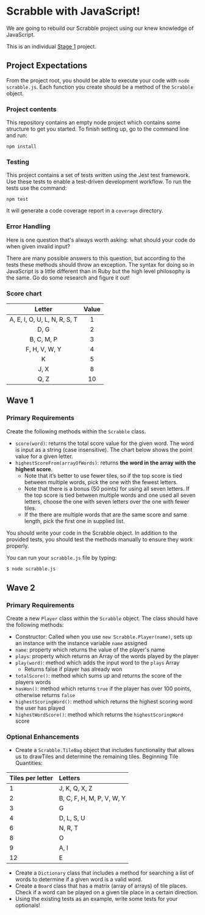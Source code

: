 # Scrabble with JavaScript!
We are going to rebuild our Scrabble project using our knew knowledge of JavaScript.

This is an individual [Stage 1](https://github.com/Ada-Developers-Academy/pedagogy/blob/master/rule-of-three.md) project.

## Project Expectations

From the project root, you should be able to execute your code with `node scrabble.js`.  Each function you create should be a method of the `Scrabble` object.

### Project contents

This repository contains an empty node project which contains some structure to get you started. To finish setting up, go to the command line and run:

```
npm install
```

### Testing

This project contains a set of tests written using the Jest test framework. Use these tests to enable a test-driven development workflow. To run the tests use the command:

```
npm test
```

It will generate a code coverage report in a `coverage` directory.  

### Error Handling

Here is one question that's always worth asking: what should your code do when given invalid input?

There are many possible answers to this question, but according to the tests these methods should throw an exception. The syntax for doing so in JavaScript is a little different than in Ruby but the high level philosophy is the same. Go do some research and figure it out!

### Score chart

|Letter                        | Value|
|:----------------------------:|:----:|
|A, E, I, O, U, L, N, R, S, T  |   1  |
|D, G                          |   2  |
|B, C, M, P                    |   3  |
|F, H, V, W, Y                 |   4  |
|K                             |   5  |
|J, X                          |   8  |
|Q, Z                          |   10 |


## Wave 1

### Primary Requirements
Create the following methods within the `Scrabble` class.
- `score(word)`: returns the total score value for the given word. The word is input as a string (case insensitive). The chart below shows the point value for a given letter.
- `highestScoreFrom(arrayOfWords)`: returns **the word in the array with the highest score**.
    - Note that it’s better to use fewer tiles, so if the top score is tied between multiple words, pick the one with the fewest letters.
    - Note that there is a bonus (50 points) for using all seven letters. If the top score is tied between multiple words and one used all seven letters, choose the one with seven letters over the one with fewer tiles.
    - If the there are multiple words that are the same score and same length, pick the first one in supplied list.

You should write your code in the Scrabble object. In addition to the provided tests, you should test the methods manually to ensure they work properly.

You can run your `scrabble.js` file by typing:

```bash
$ node scrabble.js
```

## Wave 2

### Primary Requirements
Create a new `Player` class within the `Scrabble` object. The class should have the following methods:

- Constructor: Called when you use `new Scrabble.Player(name)`, sets up an instance with the instance variable `name` assigned
- `name`: property which returns the value of the player's name
- `plays`: property which returns an Array of the words played by the player
- `play(word)`: method which adds the input word to the `plays` Array
    - Returns false if player has already won
- `totalScore()`: method which sums up and returns the score of the players words
- `hasWon()`: method which returns `true` if the player has over 100 points, otherwise returns `false`
- `highestScoringWord()`: method which returns the highest scoring word the user has played
- `highestWordScore()`: method which returns the `highestScoringWord` score

### Optional Enhancements
- Create a `Scrabble.TileBag` object that includes functionality that allows us to drawTiles and determine the remaining tiles.
Beginning Tile Quantities:

| Tiles per letter | Letters                   |
|:-----------------|:--------------------------|
| 1                | J, K, Q, X, Z             |
| 2                | B, C, F, H, M, P, V, W, Y |
| 3                | G                         |
| 4                | D, L, S, U                |
| 6                | N, R, T                   |
| 8                | O                         |
| 9                | A, I                      |
| 12               | E                         |

- Create a `Dictionary` class that includes a method for searching a list of words to determine if a given word is a valid word.
- Create a `Board` class that has a matrix (array of arrays) of tile places. Check if a word can be played on a given tile place in a certain direction.
- Using the existing tests as an example, write some tests for your optionals!
